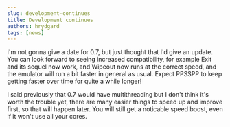 ```yaml
---
slug: development-continues
title: Development continues
authors: hrydgard
tags: [news]
---
```


I'm not gonna give a date for 0.7, but just thought that I'd give an update. You can look forward to seeing increased compatibility, for example Exit and its sequel now work, and Wipeout now runs at the correct speed, and the emulator will run a bit faster in general as usual. Expect PPSSPP to keep getting faster over time for quite a while longer!

I said previously that 0.7 would have multithreading but I don't think it's worth the trouble yet, there are many easier things to speed up and improve first, so that will happen later. You will still get a noticable speed boost, even if it won't use all your cores.
